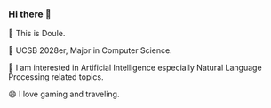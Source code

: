 ### Hi there 👋

🤔 This is Doule.

🏫 UCSB 2028er, Major in Computer Science.

🌱 I am interested in Artificial Intelligence especially Natural Language Processing related topics.

😄 I love gaming and traveling.
